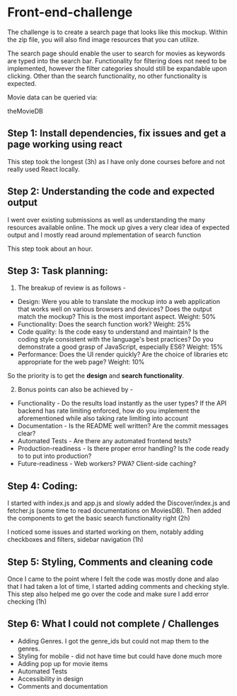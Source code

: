 # Front-end-challenge

The challenge is to create a search page that looks like this mockup. Within the zip file, you will also find image resources that you can utilize.

The search page should enable the user to search for movies as keywords are typed into the search bar. Functionality for filtering does not need to be implemented, however the filter categories should still be expandable upon clicking. Other than the search functionality, no other functionality is expected.

Movie data can be queried via:

theMovieDB

## Step 1: Install dependencies, fix issues and get a page working using react

This step took the longest (3h) as I have only done courses before and not really used React locally. 

## Step 2: Understanding the code and expected output

I went over existing submissions as well as understanding the many resources available online.
The mock up gives a very clear idea of expected output and I mostly read around mplementation of search function

This step took about an hour.

## Step 3: Task planning: 

1. The breakup of review is as follows - 
  - Design: Were you able to translate the mockup into a web application that works well on various browsers and devices? Does the output match the mockup? This is the most important aspect. Weight: 50%
  - Functionality: Does the search function work? Weight: 25%
  - Code quality: Is the code easy to understand and maintain? Is the coding style consistent with the language's best practices? Do you demonstrate a good grasp of JavaScript, especially ES6? Weight: 15%
  - Performance: Does the UI render quickly? Are the choice of libraries etc appropriate for the web page? Weight: 10%

So the priority is to get the <strong>design</strong> and <strong>search functionality</strong>. 

2. Bonus points can also be achieved by - 
  - Functionality - Do the results load instantly as the user types? If the API backend has rate limiting enforced, how do you implement the aforementioned while also taking rate limiting into account
  - Documentation - Is the README well written? Are the commit messages clear?
  - Automated Tests - Are there any automated frontend tests?
  - Production-readiness - Is there proper error handling? Is the code ready to to put into production?
  - Future-readiness - Web workers? PWA? Client-side caching?

## Step 4: Coding:

I started with index.js and app.js and slowly added the Discover/index.js and fetcher.js (some time to read documentations on MoviesDB).
Then added the components to get the basic search functionality right (2h)

I noticed some issues and started working on them, notably adding checkboxes and filters, sidebar navigation (1h)

## Step 5: Styling, Comments and cleaning code

Once I came to the point where I felt the code was mostly done and alao that I had taken a lot of time, I started adding comments and checking style.
This step also helped me go over the code and make sure I add error checking (1h)

## Step 6: What I could not complete / Challenges

- Adding Genres. I got the genre_ids but could not map them to the genres.
- Styling for mobile - did not have time but could have done much more
- Adding pop up for movie items
- Automated Tests
- Accessibility in design
- Comments and documentation


